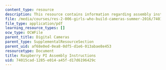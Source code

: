 ```yaml
---
content_type: resource
description: This resource contains information regarding assembly instructions.
file: /media/courses/res-2-006-girls-who-build-cameras-summer-2016/74015cad1285e014a45fd17d6196429c_MITRES_2_006SUM16_RaspPi.pdf
file_type: application/pdf
learning_resource_types: []
ocw_type: OCWFile
parent_title: Digital Cameras
parent_type: SupplementalResourceSection
parent_uid: af68e0ed-0ea8-0df5-d1e6-013abae8e453
resourcetype: Document
title: Raspberry PI Assembly Instructions
uid: 74015cad-1285-e014-a45f-d17d6196429c
---
```

